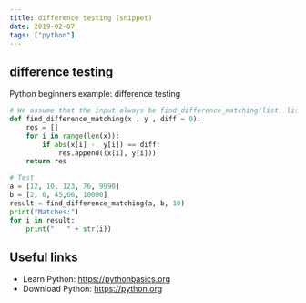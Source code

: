 ```yaml
---
title: difference testing (snippet)
date: 2019-02-07
tags: ["python"]
---
```


## difference testing

Python beginners example: difference testing

```python
# We assume that the input always be find_difference_matching(list, list, integer)
def find_difference_matching(x , y , diff = 0):
	res = []
	for i in range(len(x)):
	    if abs(x[i] -  y[i]) == diff:
		    res.append((x[i], y[i]))
	return res

# Test
a = [12, 10, 123, 76, 9990]
b = [2, 0, 45,66, 10000]
result = find_difference_matching(a, b, 10)
print("Matches:")
for i in result:
    print("   " + str(i))


```

## Useful links

- Learn Python: https://pythonbasics.org
- Download Python: https://python.org
